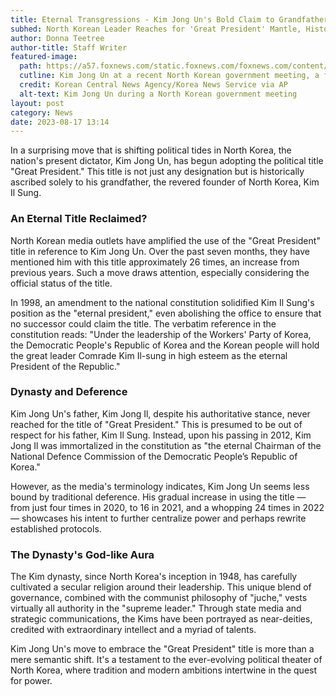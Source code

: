 ```yaml
---
title: Eternal Transgressions - Kim Jong Un's Bold Claim to Grandfather's Title
subhed: North Korean Leader Reaches for 'Great President' Mantle, Historically Reserved for Founder Kim Il Sung
author: Donna Teetree
author-title: Staff Writer
featured-image: 
  path: https://a57.foxnews.com/static.foxnews.com/foxnews.com/content/uploads/2023/08/640/320/AP23221816249078-e1691674960128.jpg?ve=1&tl=1
  cutline: Kim Jong Un at a recent North Korean government meeting, a figure central to the nation's political dynamics.
  credit: Korean Central News Agency/Korea News Service via AP
  alt-text: Kim Jong Un during a North Korean government meeting
layout: post
category: News
date: 2023-08-17 13:14
---
```


In a surprising move that is shifting political tides in North Korea, the nation's present dictator, Kim Jong Un, has begun adopting the political title "Great President." This title is not just any designation but is historically ascribed solely to his grandfather, the revered founder of North Korea, Kim Il Sung.

### An Eternal Title Reclaimed?

North Korean media outlets have amplified the use of the "Great President" title in reference to Kim Jong Un. Over the past seven months, they have mentioned him with this title approximately 26 times, an increase from previous years. Such a move draws attention, especially considering the official status of the title.

In 1998, an amendment to the national constitution solidified Kim Il Sung's position as the "eternal president," even abolishing the office to ensure that no successor could claim the title. The verbatim reference in the constitution reads: "Under the leadership of the Workers' Party of Korea, the Democratic People's Republic of Korea and the Korean people will hold the great leader Comrade Kim Il-sung in high esteem as the eternal President of the Republic."

### Dynasty and Deference

Kim Jong Un's father, Kim Jong Il, despite his authoritative stance, never reached for the title of "Great President." This is presumed to be out of respect for his father, Kim Il Sung. Instead, upon his passing in 2012, Kim Jong Il was immortalized in the constitution as "the eternal Chairman of the National Defence Commission of the Democratic People’s Republic of Korea."

However, as the media's terminology indicates, Kim Jong Un seems less bound by traditional deference. His gradual increase in using the title — from just four times in 2020, to 16 in 2021, and a whopping 24 times in 2022 — showcases his intent to further centralize power and perhaps rewrite established protocols.

### The Dynasty's God-like Aura

The Kim dynasty, since North Korea's inception in 1948, has carefully cultivated a secular religion around their leadership. This unique blend of governance, combined with the communist philosophy of "juche," vests virtually all authority in the "supreme leader." Through state media and strategic communications, the Kims have been portrayed as near-deities, credited with extraordinary intellect and a myriad of talents.

Kim Jong Un's move to embrace the "Great President" title is more than a mere semantic shift. It's a testament to the ever-evolving political theater of North Korea, where tradition and modern ambitions intertwine in the quest for power.

